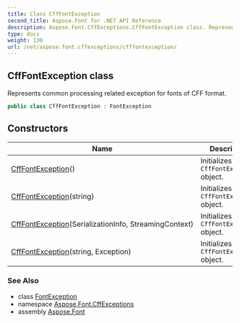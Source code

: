 ```yaml
---
title: Class CffFontException
second_title: Aspose.Font for .NET API Reference
description: Aspose.Font.CffExceptions.CffFontException class. Represents common processing related exception for fonts of CFF format
type: docs
weight: 130
url: /net/aspose.font.cffexceptions/cfffontexception/
---
```

## CffFontException class

Represents common processing related exception for fonts of CFF format.

```csharp
public class CffFontException : FontException
```

## Constructors

| Name | Description |
| --- | --- |
| [CffFontException](cfffontexception/#constructor)() | Initializes new `CffFontException` object. |
| [CffFontException](cfffontexception/#constructor_2)(string) | Initializes new `CffFontException` object. |
| [CffFontException](cfffontexception/#constructor_1)(SerializationInfo, StreamingContext) | Initializes new `CffFontException` object. |
| [CffFontException](cfffontexception/#constructor_3)(string, Exception) | Initializes new `CffFontException` object. |

### See Also

* class [FontException](../../aspose.font.exceptions/fontexception/)
* namespace [Aspose.Font.CffExceptions](../../aspose.font.cffexceptions/)
* assembly [Aspose.Font](../../)


